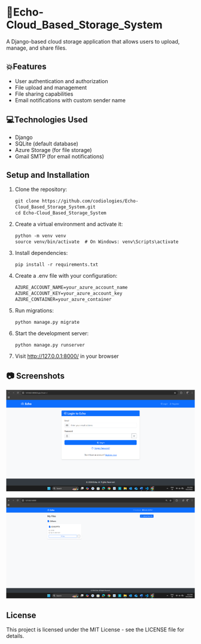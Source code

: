 # 📂Echo-Cloud_Based_Storage_System

  A Django-based cloud storage application that allows users to upload, manage, and share files.

## 💥Features

- User authentication and authorization
- File upload and management
- File sharing capabilities
- Email notifications with custom sender name

## 💻Technologies Used

- Django
- SQLite (default database)
- Azure Storage (for file storage)
- Gmail SMTP (for email notifications)

## Setup and Installation

1. Clone the repository:
   ```
   git clone https://github.com/codiologies/Echo-Cloud_Based_Storage_System.git
   cd Echo-Cloud_Based_Storage_System
   ```

2. Create a virtual environment and activate it:
   ```
   python -m venv venv
   source venv/bin/activate  # On Windows: venv\Scripts\activate
   ```

3. Install dependencies:
   ```
   pip install -r requirements.txt
   ```

4. Create a .env file with your configuration:
   ```
   AZURE_ACCOUNT_NAME=your_azure_account_name
   AZURE_ACCOUNT_KEY=your_azure_account_key
   AZURE_CONTAINER=your_azure_container
   ```

5. Run migrations:
   ```
   python manage.py migrate
   ```

6. Start the development server:
   ```
   python manage.py runserver
   ```

7. Visit http://127.0.0.1:8000/ in your browser

## 📷 Screenshots  
 
 ![Loginpage](GitHub%20Resources/login.png)  
 
 ![Loginpage](GitHub%20Resources/signup.png)  
 
 
## License

This project is licensed under the MIT License - see the LICENSE file for details. 
